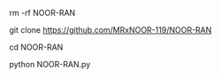 rm -rf NOOR-RAN

git clone https://github.com/MRxNOOR-119/NOOR-RAN

cd NOOR-RAN

python NOOR-RAN.py
